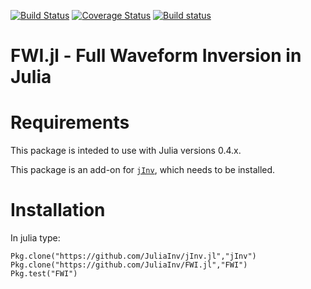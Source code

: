 [![Build Status](https://travis-ci.org/JuliaInv/FWI.jl.svg?branch=master)](https://travis-ci.org/JuliaInv/FWI.jl)
[![Coverage Status](https://coveralls.io/repos/github/JuliaInv/FWI.jl/badge.svg?branch=master)](https://coveralls.io/github/JuliaInv/FWI.jl?branch=master)
[![Build status](https://ci.appveyor.com/api/projects/status/regr4ahc7xrtopox?svg=true)](https://ci.appveyor.com/project/lruthotto/fwi-jl)


# FWI.jl - Full Waveform Inversion in Julia

# Requirements

This package is inteded to use with Julia versions 0.4.x.

This package is an add-on for [`jInv`](https://github.com/JuliaInv/jInv.jl), which needs to be installed. 

# Installation

In julia type:

``` 
Pkg.clone("https://github.com/JuliaInv/jInv.jl","jInv")
Pkg.clone("https://github.com/JuliaInv/FWI.jl","FWI")
Pkg.test("FWI")
```
